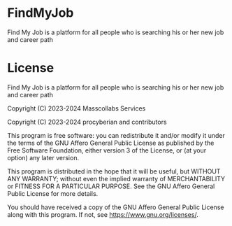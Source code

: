 # FindMyJob

Find My Job is a platform for all people who is searching his or her new job and career path

# License

Find My Job is a platform for all people who is searching his or her new job and career path

Copyright (C) 2023-2024 Masscollabs Services

Copyright (C) 2023-2024 procyberian and contributors

This program is free software: you can redistribute it and/or modify
it under the terms of the GNU Affero General Public License as published
by the Free Software Foundation, either version 3 of the License, or
(at your option) any later version.

This program is distributed in the hope that it will be useful,
but WITHOUT ANY WARRANTY; without even the implied warranty of
MERCHANTABILITY or FITNESS FOR A PARTICULAR PURPOSE.  See the
GNU Affero General Public License for more details.

You should have received a copy of the GNU Affero General Public License
along with this program.  If not, see <https://www.gnu.org/licenses/>.
